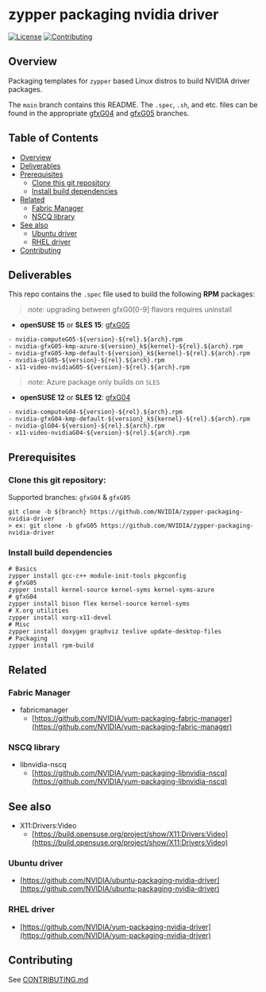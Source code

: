 # zypper packaging nvidia driver

[![License](https://img.shields.io/badge/license-MIT-green.svg)](https://opensource.org/licenses/MIT-license)
[![Contributing](https://img.shields.io/badge/Contributing-Developer%20Certificate%20of%20Origin-violet)](https://developercertificate.org)

## Overview

Packaging templates for `zypper` based Linux distros to build NVIDIA driver packages.

The `main` branch contains this README. The `.spec`, `.sh`, and etc. files can be found in the appropriate [gfxG04](../../tree/gfxG04) and [gfxG05](../../tree/gfxG05) branches.

## Table of Contents

- [Overview](#Overview)
- [Deliverables](#Deliverables)
- [Prerequisites](#Prerequisites)
  * [Clone this git repository](#Clone-this-git-repository)
  * [Install build dependencies](#Install-build-dependencies)
- [Related](#Related)
  * [Fabric Manager](#Fabric-Manager)
  * [NSCQ library](#NSCQ-library)
- [See also](#See-also)
  * [Ubuntu driver](#Ubuntu-driver)
  * [RHEL driver](#RHEL-driver)
- [Contributing](#Contributing)


## Deliverables

This repo contains the `.spec` file used to build the following **RPM** packages:

> _note:_ upgrading between gfxG0[0-9] flavors requires uninstall

* **openSUSE 15** or **SLES 15**: [gfxG05](https://build.opensuse.org/package/show/X11:Drivers:Video/nvidia-gfxG05)
 ```shell
 - nvidia-computeG05-${version}-${rel}.${arch}.rpm
 - nvidia-gfxG05-kmp-azure-${version}_k${kernel}-${rel}.${arch}.rpm
 - nvidia-gfxG05-kmp-default-${version}_k${kernel}-${rel}.${arch}.rpm
 - nvidia-glG05-${version}-${rel}.${arch}.rpm
 - x11-video-nvidiaG05-${version}-${rel}.${arch}.rpm
 ```

 > _note:_ Azure package only builds on `SLES`

* **openSUSE 12** or **SLES 12**: [gfxG04](https://build.opensuse.org/package/show/X11:Drivers:Video/nvidia-gfxG04)
 ```shell
 - nvidia-computeG04-${version}-${rel}.${arch}.rpm
 - nvidia-gfxG04-kmp-default-${version}_k${kernel}-${rel}.${arch}.rpm
 - nvidia-glG04-${version}-${rel}.${arch}.rpm
 - x11-video-nvidiaG04-${version}-${rel}.${arch}.rpm
 ```

## Prerequisites

### Clone this git repository:

Supported branches: `gfxG04` & `gfxG05`

```shell
git clone -b ${branch} https://github.com/NVIDIA/zypper-packaging-nvidia-driver
> ex: git clone -b gfxG05 https://github.com/NVIDIA/zypper-packaging-nvidia-driver
```

### Install build dependencies

```shell
# Basics
zypper install gcc-c++ module-init-tools pkgconfig
# gfxG05
zypper install kernel-source kernel-syms kernel-syms-azure
# gfxG04
zypper install bison flex kernel-source kernel-syms
# X.org utilities
zypper install xorg-x11-devel
# Misc
zypper install doxygen graphviz texlive update-desktop-files
# Packaging
zypper install rpm-build
```

## Related

### Fabric Manager

- fabricmanager
  * [https://github.com/NVIDIA/yum-packaging-fabric-manager](https://github.com/NVIDIA/yum-packaging-fabric-manager)

### NSCQ library

- libnvidia-nscq
  * [https://github.com/NVIDIA/yum-packaging-libnvidia-nscq](https://github.com/NVIDIA/yum-packaging-libnvidia-nscq)


## See also

- X11:Drivers:Video
  * [https://build.opensuse.org/project/show/X11:Drivers:Video](https://build.opensuse.org/project/show/X11:Drivers:Video)

### Ubuntu driver

  * [https://github.com/NVIDIA/ubuntu-packaging-nvidia-driver](https://github.com/NVIDIA/ubuntu-packaging-nvidia-driver)

### RHEL driver

  * [https://github.com/NVIDIA/yum-packaging-nvidia-driver](https://github.com/NVIDIA/yum-packaging-nvidia-driver)


## Contributing

See [CONTRIBUTING.md](CONTRIBUTING.md)
